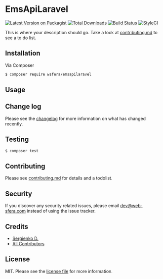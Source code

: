 # EmsApiLaravel

[![Latest Version on Packagist][ico-version]][link-packagist]
[![Total Downloads][ico-downloads]][link-downloads]
[![Build Status][ico-travis]][link-travis]
[![StyleCI][ico-styleci]][link-styleci]

This is where your description should go. Take a look at [contributing.md](contributing.md) to see a to do list.

## Installation

Via Composer

``` bash
$ composer require wsfera/emsapilaravel
```

## Usage

## Change log

Please see the [changelog](changelog.md) for more information on what has changed recently.

## Testing

``` bash
$ composer test
```

## Contributing

Please see [contributing.md](contributing.md) for details and a todolist.

## Security

If you discover any security related issues, please email dev@web-sfera.com instead of using the issue tracker.

## Credits

- [Sergienko D.][link-author]
- [All Contributors][link-contributors]

## License

MIT. Please see the [license file](license.md) for more information.

[ico-version]: https://img.shields.io/packagist/v/wsfera/emsapilaravel.svg?style=flat-square
[ico-downloads]: https://img.shields.io/packagist/dt/wsfera/emsapilaravel.svg?style=flat-square
[ico-travis]: https://img.shields.io/travis/wsfera/emsapilaravel/master.svg?style=flat-square
[ico-styleci]: https://styleci.io/repos/12345678/shield

[link-packagist]: https://packagist.org/packages/wsfera/emsapilaravel
[link-downloads]: https://packagist.org/packages/wsfera/emsapilaravel
[link-travis]: https://travis-ci.org/wsfera/emsapilaravel
[link-styleci]: https://styleci.io/repos/12345678
[link-author]: https://github.com/wsfera
[link-contributors]: ../../contributors

